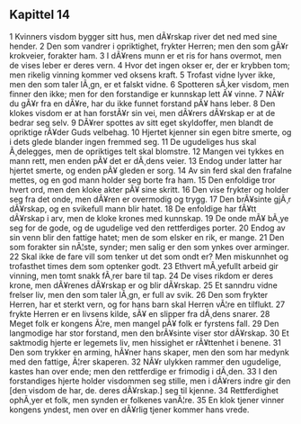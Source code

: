 ## Kapittel 14

1 Kvinners visdom bygger sitt hus, men dÃ¥rskap river det ned med sine hender. 
2 Den som vandrer i opriktighet, frykter Herren; men den som gÃ¥r krokveier, forakter ham. 
3 I dÃ¥rens munn er et ris for hans overmot, men de vises leber er deres vern. 
4 Hvor det ingen okser er, der er krybben tom; men rikelig vinning kommer ved oksens kraft. 
5 Trofast vidne lyver ikke, men den som taler lÃ¸gn, er et falskt vidne. 
6 Spotteren sÃ¸ker visdom, men finner den ikke; men for den forstandige er kunnskap lett Ã¥ vinne. 
7 NÃ¥r du gÃ¥r fra en dÃ¥re, har du ikke funnet forstand pÃ¥ hans leber. 
8 Den klokes visdom er at han forstÃ¥r sin vei, men dÃ¥rers dÃ¥rskap er at de bedrar seg selv. 
9 DÃ¥rer spottes av sitt eget skyldoffer, men blandt de opriktige rÃ¥der Guds velbehag. 
10 Hjertet kjenner sin egen bitre smerte, og i dets glede blander ingen fremmed seg. 
11 De ugudeliges hus skal Ã¸delegges, men de opriktiges telt skal blomstre. 
12 Mangen vei tykkes en mann rett, men enden pÃ¥ det er dÃ¸dens veier. 
13 Endog under latter har hjertet smerte, og enden pÃ¥ gleden er sorg. 
14 Av sin ferd skal den frafalne mettes, og en god mann holder seg borte fra ham. 
15 Den enfoldige tror hvert ord, men den kloke akter pÃ¥ sine skritt. 
16 Den vise frykter og holder seg fra det onde, men dÃ¥ren er overmodig og trygg. 
17 Den brÃ¥sinte gjÃ¸r dÃ¥rskap, og en svikefull mann blir hatet. 
18 De enfoldige har fÃ¥tt dÃ¥rskap i arv, men de kloke krones med kunnskap. 
19 De onde mÃ¥ bÃ¸ye seg for de gode, og de ugudelige ved den rettferdiges porter. 
20 Endog av sin venn blir den fattige hatet; men de som elsker en rik, er mange. 
21 Den som forakter sin nÃ¦ste, synder; men salig er den som ynkes over arminger. 
22 Skal ikke de fare vill som tenker ut det som ondt er? Men miskunnhet og trofasthet times dem som optenker godt. 
23 Ethvert mÃ¸yefullt arbeid gir vinning, men tomt snakk fÃ¸rer bare til tap. 
24 De vises rikdom er deres krone, men dÃ¥renes dÃ¥rskap er og blir dÃ¥rskap. 
25 Et sanndru vidne frelser liv, men den som taler lÃ¸gn, er full av svik. 
26 Den som frykter Herren, har et sterkt vern, og for hans barn skal Herren vÃ¦re en tilflukt. 
27 frykte Herren er en livsens kilde, sÃ¥ en slipper fra dÃ¸dens snarer. 
28 Meget folk er kongens Ã¦re, men mangel pÃ¥ folk er fyrstens fall. 
29 Den langmodige har stor forstand, men den brÃ¥sinte viser stor dÃ¥rskap. 
30 Et saktmodig hjerte er legemets liv, men hissighet er rÃ¥ttenhet i benene. 
31 Den som trykker en arming, hÃ¥ner hans skaper, men den som har medynk med den fattige, Ã¦rer skaperen. 
32 NÃ¥r ulykken rammer den ugudelige, kastes han over ende; men den rettferdige er frimodig i dÃ¸den. 
33 I den forstandiges hjerte holder visdommen seg stille, men i dÃ¥rers indre gir den [den visdom de har, de. deres dÃ¥rskap.] seg til kjenne. 
34 Rettferdighet ophÃ¸yer et folk, men synden er folkenes vanÃ¦re. 
35 En klok tjener vinner kongens yndest, men over en dÃ¥rlig tjener kommer hans vrede.
